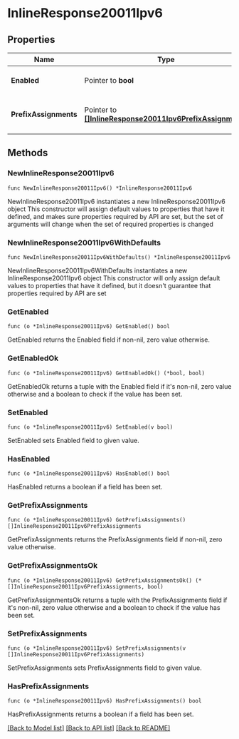 # InlineResponse20011Ipv6

## Properties

Name | Type | Description | Notes
------------ | ------------- | ------------- | -------------
**Enabled** | Pointer to **bool** | Enable IPv6 on single LAN | [optional] 
**PrefixAssignments** | Pointer to [**[]InlineResponse20011Ipv6PrefixAssignments**](InlineResponse20011Ipv6PrefixAssignments.md) | Prefix assignments on the single LAN | [optional] 

## Methods

### NewInlineResponse20011Ipv6

`func NewInlineResponse20011Ipv6() *InlineResponse20011Ipv6`

NewInlineResponse20011Ipv6 instantiates a new InlineResponse20011Ipv6 object
This constructor will assign default values to properties that have it defined,
and makes sure properties required by API are set, but the set of arguments
will change when the set of required properties is changed

### NewInlineResponse20011Ipv6WithDefaults

`func NewInlineResponse20011Ipv6WithDefaults() *InlineResponse20011Ipv6`

NewInlineResponse20011Ipv6WithDefaults instantiates a new InlineResponse20011Ipv6 object
This constructor will only assign default values to properties that have it defined,
but it doesn't guarantee that properties required by API are set

### GetEnabled

`func (o *InlineResponse20011Ipv6) GetEnabled() bool`

GetEnabled returns the Enabled field if non-nil, zero value otherwise.

### GetEnabledOk

`func (o *InlineResponse20011Ipv6) GetEnabledOk() (*bool, bool)`

GetEnabledOk returns a tuple with the Enabled field if it's non-nil, zero value otherwise
and a boolean to check if the value has been set.

### SetEnabled

`func (o *InlineResponse20011Ipv6) SetEnabled(v bool)`

SetEnabled sets Enabled field to given value.

### HasEnabled

`func (o *InlineResponse20011Ipv6) HasEnabled() bool`

HasEnabled returns a boolean if a field has been set.

### GetPrefixAssignments

`func (o *InlineResponse20011Ipv6) GetPrefixAssignments() []InlineResponse20011Ipv6PrefixAssignments`

GetPrefixAssignments returns the PrefixAssignments field if non-nil, zero value otherwise.

### GetPrefixAssignmentsOk

`func (o *InlineResponse20011Ipv6) GetPrefixAssignmentsOk() (*[]InlineResponse20011Ipv6PrefixAssignments, bool)`

GetPrefixAssignmentsOk returns a tuple with the PrefixAssignments field if it's non-nil, zero value otherwise
and a boolean to check if the value has been set.

### SetPrefixAssignments

`func (o *InlineResponse20011Ipv6) SetPrefixAssignments(v []InlineResponse20011Ipv6PrefixAssignments)`

SetPrefixAssignments sets PrefixAssignments field to given value.

### HasPrefixAssignments

`func (o *InlineResponse20011Ipv6) HasPrefixAssignments() bool`

HasPrefixAssignments returns a boolean if a field has been set.


[[Back to Model list]](../README.md#documentation-for-models) [[Back to API list]](../README.md#documentation-for-api-endpoints) [[Back to README]](../README.md)


